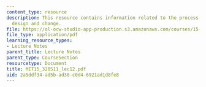 ```yaml
---
content_type: resource
description: This resource contains information related to the process of organizational
  design and change.
file: https://ol-ocw-studio-app-production.s3.amazonaws.com/courses/15-320-strategic-organizational-design-spring-2011/2a5ddf34ad5bad30c0d46921ad1d8fe8_MIT15_320S11_lec12.pdf
file_type: application/pdf
learning_resource_types:
- Lecture Notes
parent_title: Lecture Notes
parent_type: CourseSection
resourcetype: Document
title: MIT15_320S11_lec12.pdf
uid: 2a5ddf34-ad5b-ad30-c0d4-6921ad1d8fe8
---
```

